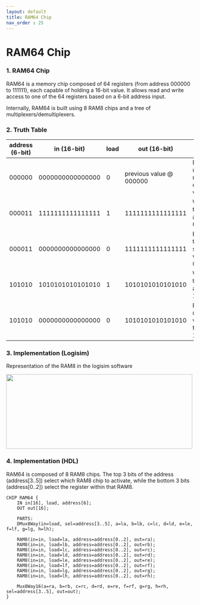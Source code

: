 ```yaml
---
layout: default
title: RAM64 Chip
nav_order : 25
---
```


# RAM64 Chip

### 1. RAM64 Chip

RAM64 is a memory chip composed of 64 registers (from address 000000 to 111111), each capable of holding a 16-bit value. It allows read and write access to one of the 64 registers based on a 6-bit address input.

Internally, RAM64 is built using 8 RAM8 chips and a tree of multiplexers/demultiplexers.


### 2. Truth Table

| address (6-bit) | in (16-bit)         | load | out (16-bit)        | Notes                                 |
|------------------|---------------------|------|----------------------|---------------------------------------|
| 000000           | 0000000000000000    | 0    | previous value @ 000000 | No update, reads old value         |
| 000011           | 1111111111111111    | 1    | 1111111111111111     | Writes to address 000011             |
| 000011           | 0000000000000000    | 0    | 1111111111111111     | Reads the stored value at 000011     |
| 101010           | 1010101010101010    | 1    | 1010101010101010     | Writes to address 101010             |
| 101010           | 0000000000000000    | 0    | 1010101010101010     | Reads updated value from 101010      |




### 3. Implementation (Logisim)

Representation of the RAM8 in the logisim software

<img src="/nand2tetris/logisim/ram64.png" width="500" height="200px"/>

### 4. Implementation (HDL)

RAM64 is composed of 8 RAM8 chips. The top 3 bits of the address (address[3..5]) select which RAM8 chip to activate, while the bottom 3 bits (address[0..2]) select the register within that RAM8.

```hdl
CHIP RAM64 {
    IN in[16], load, address[6];
    OUT out[16];

    PARTS:
    DMux8Way(in=load, sel=address[3..5], a=la, b=lb, c=lc, d=ld, e=le, f=lf, g=lg, h=lh);

    RAM8(in=in, load=la, address=address[0..2], out=ra);
    RAM8(in=in, load=lb, address=address[0..2], out=rb);
    RAM8(in=in, load=lc, address=address[0..2], out=rc);
    RAM8(in=in, load=ld, address=address[0..2], out=rd);
    RAM8(in=in, load=le, address=address[0..2], out=re);
    RAM8(in=in, load=lf, address=address[0..2], out=rf);
    RAM8(in=in, load=lg, address=address[0..2], out=rg);
    RAM8(in=in, load=lh, address=address[0..2], out=rh);

    Mux8Way16(a=ra, b=rb, c=rc, d=rd, e=re, f=rf, g=rg, h=rh, sel=address[3..5], out=out);
}
 ``` 
